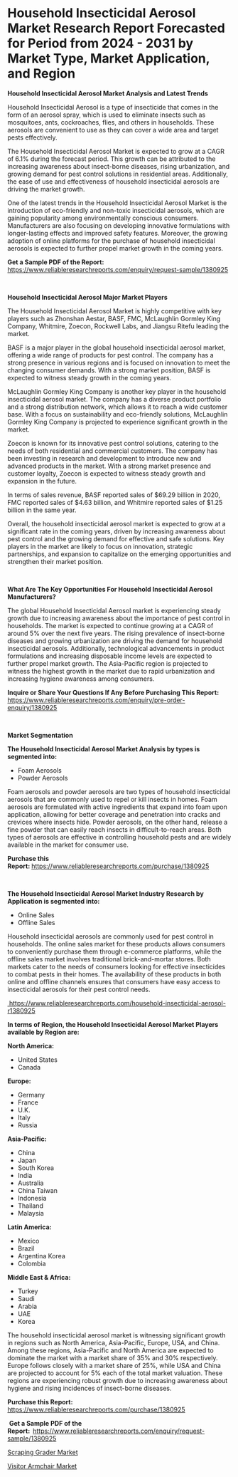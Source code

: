 <p><h1>Household Insecticidal Aerosol Market Research Report Forecasted for Period from 2024 -  2031 by Market Type, Market Application, and Region</h1></p><p><strong>Household Insecticidal Aerosol Market Analysis and Latest Trends</strong></p>
<p><p>Household Insecticidal Aerosol is a type of insecticide that comes in the form of an aerosol spray, which is used to eliminate insects such as mosquitoes, ants, cockroaches, flies, and others in households. These aerosols are convenient to use as they can cover a wide area and target pests effectively.</p><p>The Household Insecticidal Aerosol Market is expected to grow at a CAGR of 6.1% during the forecast period. This growth can be attributed to the increasing awareness about insect-borne diseases, rising urbanization, and growing demand for pest control solutions in residential areas. Additionally, the ease of use and effectiveness of household insecticidal aerosols are driving the market growth.</p><p>One of the latest trends in the Household Insecticidal Aerosol Market is the introduction of eco-friendly and non-toxic insecticidal aerosols, which are gaining popularity among environmentally conscious consumers. Manufacturers are also focusing on developing innovative formulations with longer-lasting effects and improved safety features. Moreover, the growing adoption of online platforms for the purchase of household insecticidal aerosols is expected to further propel market growth in the coming years.</p></p>
<p><strong>Get a Sample PDF of the Report:&nbsp;</strong> <a href="https://www.reliableresearchreports.com/enquiry/request-sample/1380925">https://www.reliableresearchreports.com/enquiry/request-sample/1380925</a></p>
<p>&nbsp;</p>
<p><strong>Household Insecticidal Aerosol Major Market Players</strong></p>
<p><p>The Household Insecticidal Aerosol Market is highly competitive with key players such as Zhonshan Aestar, BASF, FMC, McLaughlin Gormley King Company, Whitmire, Zoecon, Rockwell Labs, and Jiangsu Ritefu leading the market. </p><p>BASF is a major player in the global household insecticidal aerosol market, offering a wide range of products for pest control. The company has a strong presence in various regions and is focused on innovation to meet the changing consumer demands. With a strong market position, BASF is expected to witness steady growth in the coming years.</p><p>McLaughlin Gormley King Company is another key player in the household insecticidal aerosol market. The company has a diverse product portfolio and a strong distribution network, which allows it to reach a wide customer base. With a focus on sustainability and eco-friendly solutions, McLaughlin Gormley King Company is projected to experience significant growth in the market.</p><p>Zoecon is known for its innovative pest control solutions, catering to the needs of both residential and commercial customers. The company has been investing in research and development to introduce new and advanced products in the market. With a strong market presence and customer loyalty, Zoecon is expected to witness steady growth and expansion in the future.</p><p>In terms of sales revenue, BASF reported sales of $69.29 billion in 2020, FMC reported sales of $4.63 billion, and Whitmire reported sales of $1.25 billion in the same year.</p><p>Overall, the household insecticidal aerosol market is expected to grow at a significant rate in the coming years, driven by increasing awareness about pest control and the growing demand for effective and safe solutions. Key players in the market are likely to focus on innovation, strategic partnerships, and expansion to capitalize on the emerging opportunities and strengthen their market position.</p></p>
<p>&nbsp;</p>
<p><strong>What Are The Key Opportunities For Household Insecticidal Aerosol Manufacturers?</strong></p>
<p><p>The global Household Insecticidal Aerosol market is experiencing steady growth due to increasing awareness about the importance of pest control in households. The market is expected to continue growing at a CAGR of around 5% over the next five years. The rising prevalence of insect-borne diseases and growing urbanization are driving the demand for household insecticidal aerosols. Additionally, technological advancements in product formulations and increasing disposable income levels are expected to further propel market growth. The Asia-Pacific region is projected to witness the highest growth in the market due to rapid urbanization and increasing hygiene awareness among consumers.</p></p>
<p><strong>Inquire or Share Your Questions If Any Before Purchasing This Report:</strong> <a href="https://www.reliableresearchreports.com/enquiry/pre-order-enquiry/1380925">https://www.reliableresearchreports.com/enquiry/pre-order-enquiry/1380925</a></p>
<p>&nbsp;</p>
<p><strong>Market Segmentation</strong></p>
<p><strong>The Household Insecticidal Aerosol Market Analysis by types is segmented into:</strong></p>
<p><ul><li>Foam Aerosols</li><li>Powder Aerosols</li></ul></p>
<p><p>Foam aerosols and powder aerosols are two types of household insecticidal aerosols that are commonly used to repel or kill insects in homes. Foam aerosols are formulated with active ingredients that expand into foam upon application, allowing for better coverage and penetration into cracks and crevices where insects hide. Powder aerosols, on the other hand, release a fine powder that can easily reach insects in difficult-to-reach areas. Both types of aerosols are effective in controlling household pests and are widely available in the market for consumer use.</p></p>
<p><strong>Purchase this Report:&nbsp;</strong><a href="https://www.reliableresearchreports.com/purchase/1380925">https://www.reliableresearchreports.com/purchase/1380925</a></p>
<p>&nbsp;</p>
<p><strong>The Household Insecticidal Aerosol Market Industry Research by Application is segmented into:</strong></p>
<p><ul><li>Online Sales</li><li>Offline Sales</li></ul></p>
<p><p>Household insecticidal aerosols are commonly used for pest control in households. The online sales market for these products allows consumers to conveniently purchase them through e-commerce platforms, while the offline sales market involves traditional brick-and-mortar stores. Both markets cater to the needs of consumers looking for effective insecticides to combat pests in their homes. The availability of these products in both online and offline channels ensures that consumers have easy access to insecticidal aerosols for their pest control needs.</p></p>
<p><a href="https://www.reliableresearchreports.com/household-insecticidal-aerosol-r1380925">&nbsp;https://www.reliableresearchreports.com/household-insecticidal-aerosol-r1380925</a></p>
<p><strong>In terms of Region, the Household Insecticidal Aerosol Market Players available by Region are:</strong></p>
<p>
    <p> <strong> North America: </strong>
        <ul>
            <li>United States</li>
            <li>Canada</li>
        </ul>
        </p> 
    <p> <strong> Europe: </strong>
        <ul>
            <li>Germany</li>
            <li>France</li>
            <li>U.K.</li>
            <li>Italy</li>
            <li>Russia</li>
        </ul>
        </p> 
    <p> <strong> Asia-Pacific: </strong>
        <ul>
            <li>China</li>
            <li>Japan</li>
            <li>South Korea</li>
            <li>India</li>
            <li>Australia</li>
            <li>China Taiwan</li>
            <li>Indonesia</li>
            <li>Thailand</li>
            <li>Malaysia</li>
        </ul>
        </p> 
    <p> <strong> Latin America: </strong>
        <ul>
            <li>Mexico</li>
            <li>Brazil</li>
            <li>Argentina Korea</li>
            <li>Colombia</li>
        </ul>
        </p> 
    <p> <strong> Middle East & Africa: </strong>
        <ul>
            <li>Turkey</li>
            <li>Saudi</li>
            <li>Arabia</li>
            <li>UAE</li>
            <li>Korea</li>
        </ul>
    </p>
    </p>
<p><p>The household insecticidal aerosol market is witnessing significant growth in regions such as North America, Asia-Pacific, Europe, USA, and China. Among these regions, Asia-Pacific and North America are expected to dominate the market with a market share of 35% and 30% respectively. Europe follows closely with a market share of 25%, while USA and China are projected to account for 5% each of the total market valuation. These regions are experiencing robust growth due to increasing awareness about hygiene and rising incidences of insect-borne diseases.</p></p>
<p><strong>Purchase this Report: </strong><a href="https://www.reliableresearchreports.com/purchase/1380925">https://www.reliableresearchreports.com/purchase/1380925</a></p>
<p>&nbsp;<strong>Get a Sample PDF of the Report:&nbsp;&nbsp;</strong><a href="https://www.reliableresearchreports.com/enquiry/request-sample/1380925">https://www.reliableresearchreports.com/enquiry/request-sample/1380925</a></p>
<p><strong></strong></p>
<p><p><a href="https://view.publitas.com/reportprime-1/scraping-grader-market-outlook-and-forecast-from-2024-to-2031/">Scraping Grader Market</a></p><p><a href="https://github.com/mhrnetwork1/Market-Research-Report-List-1/blob/main/visitor-armchair-market.md">Visitor Armchair Market</a></p></p>